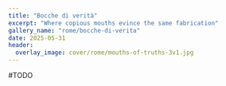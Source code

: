 ```yaml
---
title: "Bocche di verità"
excerpt: "Where copious mouths evince the same fabrication"
gallery_name: "rome/bocche-di-verita"
date: 2025-05-31
header:
  overlay_image: cover/rome/mouths-of-truths-3v1.jpg
---
```

#TODO